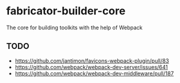 # fabricator-builder-core
The core for building toolkits with the help of Webpack

## TODO

- https://github.com/jantimon/favicons-webpack-plugin/pull/83
- https://github.com/webpack/webpack-dev-server/issues/641
- https://github.com/webpack/webpack-dev-middleware/pull/187
